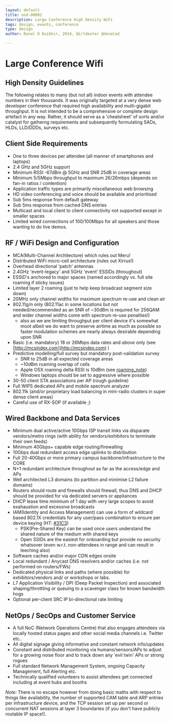 ```yaml
---
layout: default
title: ond-00002
description: Large Conference High Density WiFi
tags: design, events, conference
type: design
author: Donal O Duibhir, 2014, @irldexter @donalod

---
```

# Large Conference Wifi

## High Density Guidelines

The following relates to many (but not all) indoor events with attendee numbers in their thousands. It was originally targeted at a very dense web developer conference that required high availability and multi-gigabit throughput. It is not intended to be a comprehensive or complete design artefact in any way. Rather, it should serve as a 'cheatsheet' of sorts and/or catalyst for gatherng requirements and subsequently formulating SADs, HLDs, LLD/DDDs, surveys etc.

## Client Side Requirements
- One to three devices per attendee (all manner of smartphones and laptops)
- 2.4 GHz and 5GHz support
- Minimum RSSI -67dBm @ 5GHz and SNR 25dB in coverage areas
- Minimum 5/5Mbps throughput to maximum 26/26mbps (depends on fan-in ratios / contention)
- Application traffic types are primarily miscellaneous web browsing
- HD video conferencing and voice should be available and prioritised
- Sub 5ms response from default gateway
- Sub 5ms response from cached DNS entries
- Multicast and local client to client connectivity not supported except in smaller spaces
- Limited wired connections of 100/100Mbps for all speakers and those wanting to do live demos.

## RF / WiFi Design and Configuration
- MCA(Multi-Channel Architecture) which rules out Meru!
- Distributed WiFi micro-cell architecture (rules out Xirrus!)
- Overhead directional 'patch' antennas
- 2.4GHz 'event-legacy' and 5GHz 'event' ESSIDs (throughout)
- ESSID's anchored to major spaces (named accordingly vs. full site roaming if sticky issues)
- Limited layer 2 roaming (just to help keep broadcast segment size down)
- 20MHz only channel widths for maximum spectrum re-use and clean air
- 802.11g/n only (802.11ac in some locations but not needed/recommended as an SNR of ~30dBm is required for 256QAM and wider channel widths come with spectrum re-use penalties!)
  * also as we are limiting throughput per client device it's somewhat moot albeit we do want to preserve airtime as much as possible so faster modulation schemes are nearly always desirable depending upon SNR
- Basic (i.e. mandatory) 18 or 26Mbps data rates and *above* only (see [http://mcsindex.com](http://mcsindex.com) )
- Predictive modelling/full survey but mandatory post-validation survey
  * SNR to 25dB in all expected coverage areas
  * ~10dBm roaming overlap of cells 
  * Apple OSX roaming delta RSSI is 10dBm (see [roaming_note](https://gist.github.com/donalod/3e0885dcc5c786b8538e))
  * Windows laptops should be set to aggressive where possible
- 30-50 client STA associations per AP (rough guideline)
- Full WIPS dedicated APs and mobile spectrum analyzer
- 802.11k (and/or proprietary load balancing in mini-radio clusters in super dense client areas)
- Careful use of RX-SOP (if available ;)

## Wired Backbone and Data Services
- Minimum dual active/active 10Gbps ISP transit links via disparate vendors/metro rings (with ability for vendors/exhibitors to terminate their own feeds)
- Minimum 40Gbps+ capable edge routing/firewalling
- 10Gbps dual redundant access edge uplinks to distribution
- Full 20-40Gbps or more primary campus backbone/infrastructure to the CORE
- N+1 redundant architecture throughout as far as the access/edge and APs
- Well architected L3 domains (to partition and minimise L2 failure domains)
- Routers should route and firewalls should firewall, thus DNS and DHCP should be provided for via dedicated servers or appliances 
- DHCP lease time minimum of 1 day with very large scopes to avoid exahaustion and excessive broadcasts
- IAM(Identity and Access Management) can use a form of wildcard based 802.1X credentials for any user/pass combination to ensure per device keying (HT: [#31C3](http://events.ccc.de/congress/2014/wiki/Static:Network#WPA2_802.1X.2C_encryption))
  * PSK(Pre-Shared Key) can be used once users understand the shared nature of the medium with shared keys
  * Open SSIDs are the easiest for onboarding but provide no security whatsover (even w.r.t. non-attendees in range and can result in leeching also)
- Software caches and/or major CDN edges onsite
- Local redundant / Anycast DNS resolvers and/or caches (i.e. not performed on routers/FWs)
- Dedicated physical links and paths (where possible) for exhibitors/vendors and/ or workshops or labs.
- L7 Application Visibility / DPI (Deep Packet Inspection) and associated shaping/throttling or queuing to a scavenger class for known bandwidth hogs
- Optional per-client SRC IP bi-directional rate limiting

## NetOps / SecOps and Customer Service
- A full NoC (Network Operations Centre) that also engages attendees via locally hosted status pages and other social media channels i.e. Twitter etc..
- All digital signage giving informative and constant network info/updates
- Constant and distributed monitoring via humans/sensors/APs to adjust for a growing noise floor and to track down any 'evil twin' APs or strong rogues
- Full standard Network Management System, ongoing Capacity Management, full Alerting etc.
- Technically qualified volunteers to assist attendees get connected including at event hubs and booths

*Note:* There is no escape however from doing basic maths with respect to things like availability, the number of supported CAM table and ARP entries per infrastructure device, and the TCP session set up per second or concurrent NAT sessions at layer 3 boundaries (if you don't have publicly routable IP space!).